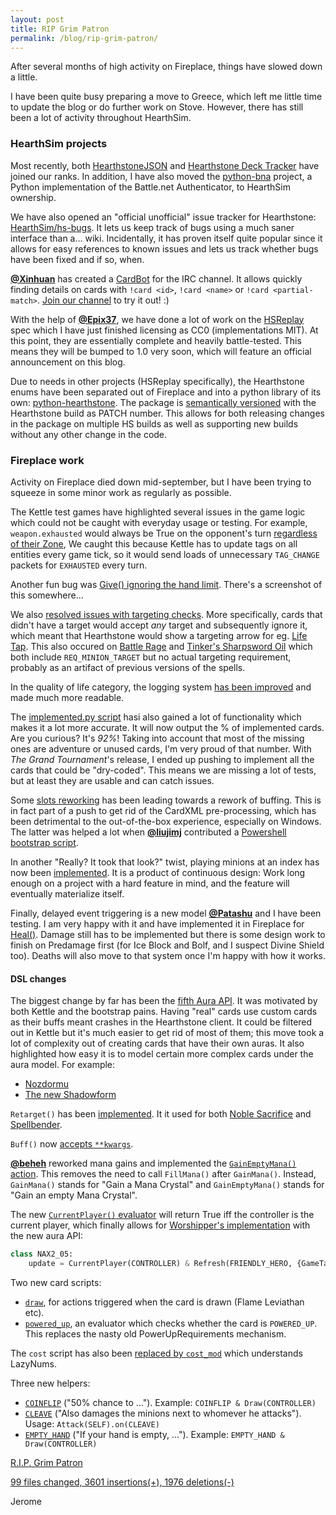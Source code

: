 ```yaml
---
layout: post
title: RIP Grim Patron
permalink: /blog/rip-grim-patron/
---
```


After several months of high activity on Fireplace, things have slowed down a little.

I have been quite busy preparing a move to Greece, which left me little time to update
the blog or do further work on Stove. However, there has still been a lot of activity
throughout HearthSim.


### HearthSim projects

Most recently, both [HearthstoneJSON](https://github.com/hearthsim/hearthstonejson) and
[Hearthstone Deck Tracker](https://github.com/Epix37/Hearthstone-Deck-Tracker) have
joined our ranks.
In addition, I have also moved the [python-bna](https://github.com/jleclanche/python-bna)
project, a Python implementation of the Battle.net Authenticator, to HearthSim ownership.

We have also opened an "official unofficial" issue tracker for Hearthstone:
[HearthSim/hs-bugs](https://github.com/HearthSim/hs-bugs/). It lets us keep track of
bugs using a much  saner interface than a... wiki. Incidentally, it has proven itself
quite popular since it allows for easy references to known issues and lets us track
whether bugs have been fixed and if so, when.

[**@Xinhuan**](https://github.com/Xinhuan) has created a
[CardBot](https://github.com/hearthsim/cardbot) for the IRC channel. It allows quickly
finding details on cards with `!card <id>`, `!card <name>` or `!card <partial-match>`.
[Join our channel](/about) to try it out! :)

With the help of [**@Epix37**](https://github.com/Epix37), we have done a lot of work on
the [HSReplay](https://github.com/hearthsim/HSReplay) spec which I have just finished
licensing as CC0 (implementations MIT). At this point, they are essentially complete and
heavily battle-tested. This means they will be bumped to 1.0 very soon, which will
feature an official announcement on this blog.

Due to needs in other projects (HSReplay specifically), the Hearthstone enums have been
separated out of Fireplace and into a python library of its own:
[python-hearthstone](https://github.com/hearthsim/python-hearthstone). The package is
[semantically versioned](http://semver.org/) with the Hearthstone build as PATCH number.
This allows for both releasing changes in the package on multiple HS builds as well as
supporting new builds without any other change in the code.


### Fireplace work

Activity on Fireplace died down mid-september, but I have been trying to squeeze in some
minor work as regularly as possible.

The Kettle test games have highlighted several issues in the game logic which could not
be caught with everyday usage or testing. For example, `weapon.exhausted` would always
be True on the opponent's turn [regardless of their Zone](https://github.com/jleclanche/fireplace/commit/af63f5618b76145c1543792eefa25b484bc83d2b),
We caught this because Kettle has to update tags on all entities every game tick, so it
would send loads of unnecessary `TAG_CHANGE` packets for `EXHAUSTED` every turn.

Another fun bug was [Give() ignoring the hand limit](https://github.com/jleclanche/fireplace/commit/f2f2eec47578e0e45e209e858eece356ab13a92c).
There's a screenshot of this somewhere...

We also [resolved issues with targeting checks](https://github.com/jleclanche/fireplace/commit/3024b43cd2f615852305ff61e73e214b15ccdb98).
More specifically, cards that didn't have a target would accept *any* target and
subsequently ignore it, which meant that Hearthstone would show a targeting arrow for
eg. [Life Tap](http://hearthstone.gamepedia.org/Life_Tap). This also occured on
[Battle Rage](https://github.com/HearthSim/hs-bugs/issues/131) and
[Tinker's Sharpsword Oil](https://github.com/HearthSim/hs-bugs/issues/150) which
both include `REQ_MINION_TARGET` but no actual targeting requirement, probably as an
artifact of previous versions of the spells.

In the quality of life category, the logging system
[has been improved](https://github.com/jleclanche/fireplace/commit/0c62393a1cd613bede40ef93decf9eabf100af4d)
and made much more readable.

The [implemented.py script](https://github.com/jleclanche/fireplace/blob/master/tests/implemented.py)
hasi also gained a lot of functionality which makes it a lot more accurate. It will now
output the % of implemented cards. Are you curious? It's *92%*! Taking into account
that most of the missing ones are adventure or unused cards, I'm very proud of that
number.
With *The Grand Tournament*'s release, I ended up pushing to implement all the cards that
could be "dry-coded". This means we are missing a lot of tests, but at least they are
usable and can catch issues.

Some [slots reworking](https://github.com/jleclanche/fireplace/commit/cfb0ead04e40dc06641e328a99b4aa546f0950ea)
has been leading towards a rework of buffing. This is in fact part of a push to get rid
of the CardXML pre-processing, which has been detrimental to the out-of-the-box
experience, especially on Windows. The latter was helped a lot when
[**@liujimj**](https://github.com/liujimj) contributed a
[Powershell bootstrap script](https://github.com/jleclanche/fireplace/commit/5fd3b1c149247c98bf8dd9423f34b26f8940e591).

In another "Really? It took that look?" twist, playing minions at an index has now been
[implemented](https://github.com/jleclanche/fireplace/commit/c5fa2ebe100811487024b7878156005cb585f77f).
It is a product of continuous design: Work long enough on a project with a hard feature
in mind, and the feature will eventually materialize itself.

Finally, delayed event triggering is a new model [**@Patashu**](https://github.com/Patashu)
and I have been testing. I am very happy with it and have implemented it in Fireplace
for [Heal()](https://github.com/jleclanche/fireplace/commit/e6832a81c7d7127a6e6b3b0734c48427507f8c63).
Damage still has to be implemented but there is some design work to finish on
Predamage first (for Ice Block and Bolf, and I suspect Divine Shield too).
Deaths will also move to that system once I'm happy with how it works.


#### DSL changes

The biggest change by far has been the
[fifth Aura API](https://github.com/jleclanche/fireplace/commit/61f87cf4163f740f6475d0966cf1b76c3b25957b).
It was motivated by both Kettle and the bootstrap pains. Having "real" cards use custom
cards as their buffs meant crashes in the Hearthstone client. It could be filtered out
in Kettle but it's much easier to get rid of most of them; this move took a lot of
complexity out of creating cards that have their own auras. It also highlighted how easy
it is to model certain more complex cards under the aura model.
For example:

* [Nozdormu](https://github.com/jleclanche/fireplace/commit/32de3610d3I1aec71ef4848791118e2c95ce96d79)
* [The new Shadowform](https://github.com/jleclanche/fireplace/commit/18f0784b333797449c3f2d257764cbc3fef300ba)

`Retarget()` has been [implemented](https://github.com/jleclanche/fireplace/commit/6e41183f2f5f27276a9f558312be53ddc237c87f).
It it used for both [Noble Sacrifice](https://github.com/jleclanche/fireplace/commit/f0203499486ab6b3a4e5fb8726fc328a28c90e09)
and [Spellbender](https://github.com/jleclanche/fireplace/commit/4435b5df45179f938296cbfe499c9a6b3deb0262).

`Buff()` now [accepts `**kwargs`](https://github.com/jleclanche/fireplace/commit/333207d3ba4489fae95cbaf4f5b48681e086b5f1).

[**@beheh**](https://github.com/beheh) reworked mana gains and implemented the
[`GainEmptyMana()` action](https://github.com/jleclanche/fireplace/commit/70db40ccf5d73336ad1fe16fc9343c3b970aea6b).
This removes the need to call `FillMana()` after `GainMana()`. Instead, `GainMana()`
stands for "Gain a Mana Crystal" and `GainEmptyMana()` stands for "Gain an empty Mana
Crystal".

The new [`CurrentPlayer()` evaluator](https://github.com/jleclanche/fireplace/commit/14d4e9f3acf8d2f6f1782e1f3337c5635bb8aaa0)
will return True iff the controller is the current player, which finally allows for
[Worshipper's implementation](https://github.com/jleclanche/fireplace/commit/daf8ef39b8b66a008ff27e26991fda977288b1b0)
with the new aura API:

```python
class NAX2_05:
	update = CurrentPlayer(CONTROLLER) & Refresh(FRIENDLY_HERO, {GameTag.ATK: +1})
```

Two new card scripts:

* [`draw`](https://github.com/jleclanche/fireplace/commit/cfbd461f66d4ae343a2c24a551bee3689ee12dfc),
  for actions triggered when the card is drawn (Flame Leviathan etc).
* [`powered_up`](https://github.com/jleclanche/fireplace/commit/8739d8667b99c9959e53de72ce26729f1513d76a),
  an evaluator which checks whether the card is `POWERED_UP`. This replaces the nasty
  old PowerUpRequirements mechanism.

The `cost` script has also been
[replaced by `cost_mod`](https://github.com/jleclanche/fireplace/commit/5c5691e103d34a960eecf1c14f62393f80a6975f)
which understands LazyNums.

Three new helpers:

* [`COINFLIP`](https://github.com/jleclanche/fireplace/commit/506ac0904b4d661c93454efa45c8a258bfd013cc)
  ("50% chance to ..."). Example: `COINFLIP & Draw(CONTROLLER)`
* [`CLEAVE`](https://github.com/jleclanche/fireplace/commit/4ac052095d6366117f92d730dcf61d826049f6af)
  ("Also damages the minions next to whomever he attacks"). Usage: `Attack(SELF).on(CLEAVE)`
* [`EMPTY_HAND`](https://github.com/jleclanche/fireplace/commit/3a2db2d2ae162e78ef4124bedd2a092c10b856b3)
  ("If your hand is empty, ..."). Example: `EMPTY_HAND & Draw(CONTROLLER)`


[R.I.P. Grim Patron](https://github.com/jleclanche/fireplace/commit/0fa04a5f09f9fd9998e257e3f312d6986a7d1e47)


[99 files changed, 3601 insertions(+), 1976 deletions(-)](https://github.com/jleclanche/fireplace/compare/fe3edd0926f8d9245a190e5d113283e2270460ce...0fa04a5f09f9fd9998e257e3f312d6986a7d1e47)

Jerome
